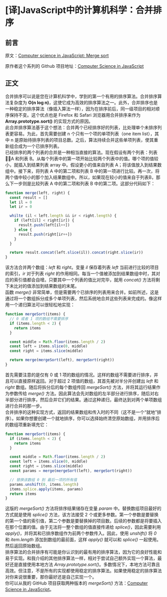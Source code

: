 # [译]JavaScript中的计算机科学：合并排序

## 前言

原文：[Computer science in JavaScript: Merge sort](https://humanwhocodes.com/blog/2012/10/02/computer-science-and-javascript-merge-sort/)

原作者这个系列的 Github 项目地址：[Computer Science in JavaScript](https://github.com/humanwhocodes/computer-science-in-javascript)


## 正文
合并排序可以说是您在计算机科学中，学到的第一个有用的排序算法。合并排序算法复杂度为 **O(n log n)**，这使它成为高效的排序算法之一。此外，合并排序也是一种稳定的排序算法（像插入算法一样），因为在排序前后，同一级项目的相对顺序保持不变。这个优点也是 Firefox 和 Safari 浏览器用合并排序来作为 **Array.prototype.sort()** 的实现方式的原因。  
此合并排序算法基于这个想法：合并两个已经排序好的列表，比处理单个未排序列表更容易。为此，首先需要创建 n 个只有一个项的单项列表（one item list），其中 n 是原始待排序列表的项目总数。之后，算法持续合并这些单项列表，使其重新组合成为一个已排序列表。  
已经排序的两个列表的合并是一种相当直接的算法。现在假设有两个列表：列表 A 和列表 B。从每个列表中的第一项开始比较两个列表中的值。哪个项的值较小，就插入到结果列表 array 中。假设更小的值来自列表 A；将该值放入到结果数组中。接下来，将列表 A 中的第二项和列表 B 中的第一项进行比较。再一次，将两个值中较小的那个加入结果数组中。所以，如果现在较小的值来自于列表B，那么下一步则是比较列表 A 中的第二项和列表 B 中的第二项。这部分代码如下：  
```javascript
function merge(left, right) {
  const result = []
  let il = 0
  let ir = 0

  whilte (il < left.length && ir < right.length) {
    if (left[il] < right[ir]) {
      result.push(left[il++])
    } else {
      result.push(right[ir++])
    }
  }

  return result.concat(left.slice(il)).concat(right.slice(ir))
}
```
该方法合并两个数组：*left* 和 *right*。变量 *il* 保存着列表 *left* 当前进行比较的项目的索引，*ir* 对于列表 *right* 的作用相同。每当一个值被添加到结果数组中时，其对应的索引值都会自增。只要其中一个列表的值比对完毕，就用 *concat()* 方法将剩下未比对的值添加到结果数组的末尾。  
函数 *merge()* 非常简单，但是需要两个已排序的列表用来合并。如前所述，这是通过将一个数组拆分成多个单项列表，然后系统地合并这些列表来完成的。像这样用一个递归算法可以很轻松地实现：  
```javascript
function mergeSort(items) {
  // 0 或者 1 项的数组不需要排序
  if (items.length < 2) {
    return items
  }

  const middle = Math.floor(items.length / 2)
  const left = items.slice(0, middle)
  const right = items.slice(middle)

  return merge(mergeSort(left), mergeSort(right))
}
```
首先需要注意的是仅有 0 或 1 项的数组的情况。这样的数组不需要进行排序，并且可以直接原样返回。对于超过 2 项值的数组，其首先被对半分并创建出 *left* 和 *right* 数组。随后将拆分后的每个数组传回 *mergeSort()* 方法，并将其运行结果作为参数传给 *merge()* 方法。因此算法会先对数组的左半部分进行排序，随后对右半部分进行排序，然后合并它们的结果。通过这种递归，最终达到对两个单项数组进行合并的那一步。  
合并排序的这种实现方式，返回的结果数组和传入时的不同（这不是一个“就地”排序）。如果你想要创建一个就地排序，你可以选择始终清空原始数组，并用排序后的数组项重新填充它：  
```javascript
function mergeSort(items) {
  if (items.length < 2) {
    return items
  }

  const middle = Math.floor(items.length / 2)
  const left = items.slice(0, middle)
  const right = items.slice(middle)
  const params = merge(mergeSort(left), mergeSort(right))

  // 替换该数组 0 到 最后一项的所有值
  params.unshift(0, items.length)
  items.splice.apply(items, params)
  return items
}
```
这版的 *mergeSort()* 方法将排序结果储存在变量 *param* 中。替换数组项目最好的方式就是使用 *splice()* 方法，该方法接受 2 个或更多参数。第一个参数是要替换的第一个值的索引值，第二个参数是要替换掉的项目数。后续的参数都是将要插入在那个位置的值。由于无法将一整个数组的值直接传递给 *splice()*，因此需要利用 *apply()*，并将其和已排序数组作为前两个参数传入。因此，使用 *unshift()* 将 *0* 和 *item.length* 添加到数组的最前面，这样 *apply()* 就可以和 *splice()* 一起使用。然后返回原始数组。  
排序算法的合并排序有可能是你认识到的最有用的排序算法，因为它的良好性能和易于实现。和我介绍的其他排序算法一样，相对于尝试自己额外实现一个算法，最好还是直接使用本地方法 *Array.prototype.sort()*。多数情况下，本地方法可靠且高效。但注意，不是所有的实现都使用稳定的排序算法。如果使用稳定的排序算法对你来说很重要，那你最好还是自己实现一个。  
你可以从我的 GitHub 项目获取两种版本的 *mergeSort()* 方法：[Computer Science in JavaScript](https://github.com/humanwhocodes/computer-science-in-javascript)。
